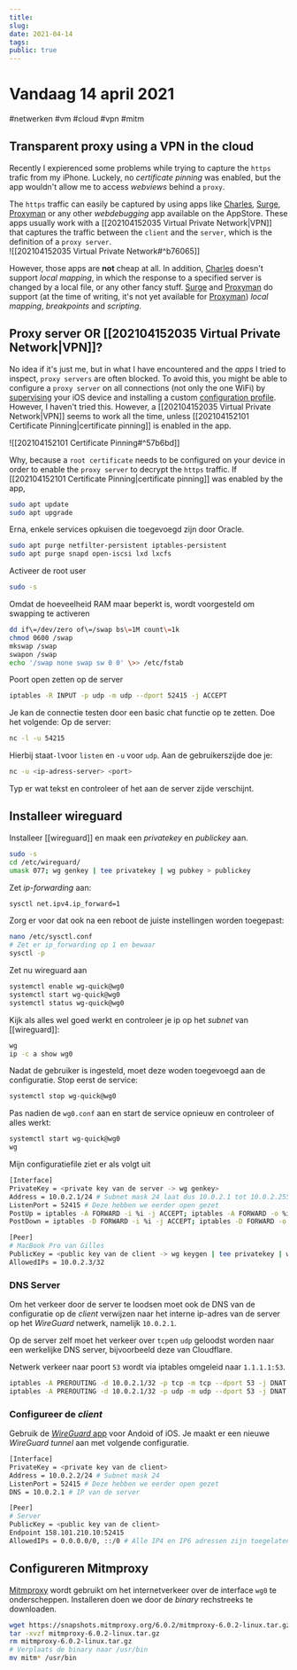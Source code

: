 ```yaml
---
title:
slug: 
date: 2021-04-14
tags: 
public: true
---
```


# Vandaag 14 april 2021
#netwerken #vm #cloud #vpn #mitm
## Transparent proxy using a VPN in the cloud
Recently I expierenced some problems while trying to capture the `https` trafic from my iPhone. Luckely, no *certificate pinning* was enabled, but the app wouldn't allow me to access *webviews* behind a `proxy`. 

The `https` traffic can easily be captured by using apps like [Charles], [Surge], [Proxyman] or any other *webdebugging* app available on the AppStore. These apps usually work with a [[202104152035 Virtual Private Network|VPN]] that captures the traffic between the `client` and the `server`, which is the definition of a `proxy server`.   
![[202104152035 Virtual Private Network#^b76065]]

However, those apps are **not** cheap at all. In addition, [Charles] doesn't support *local mapping*, in which the response to a specified server is changed by a local file, or any other fancy stuff. [Surge] and [Proxyman] do support (at the time of writing, it's not yet available for [Proxyman]) *local mapping*, *breakpoints* and *scripting*.

## Proxy server OR [[202104152035 Virtual Private Network|VPN]]?
No idea if it's just me, but in what I have encountered and the *apps* I tried to inspect, `proxy servers` are often blocked. To avoid this, you might be able to configure a `proxy server` on all connections (not only the one WiFi) by [supervising] your iOS device and installing a custom [configuration profile]. However, I haven't tried this. However, a [[202104152035 Virtual Private Network|VPN]] seems to work all the time, unless [[202104152101 Certificate Pinning|certificate pinning]] is enabled in the app. 

![[202104152101 Certificate Pinning#^57b6bd]]

Why, because a `root certificate` needs to be configured on your device in order to enable the `proxy server` to decrypt the `https` traffic. If [[202104152101 Certificate Pinning|certificate pinning]] was enabled by the app, 
```bash
sudo apt update
sudo apt upgrade
````

Erna, enkele services opkuisen die toegevoegd zijn door Oracle.

```bash
sudo apt purge netfilter-persistent iptables-persistent
sudo apt purge snapd open-iscsi lxd lxcfs
```

Activeer de root user

```bash
sudo -s
```

Omdat de hoeveelheid RAM maar beperkt is, wordt voorgesteld om swapping te activeren

```bash
dd if\=/dev/zero of\=/swap bs\=1M count\=1k 
chmod 0600 /swap 
mkswap /swap 
swapon /swap 
echo '/swap none swap sw 0 0' \>> /etc/fstab
```

Poort open zetten op de server

```bash
iptables -R INPUT -p udp -m udp --dport 52415 -j ACCEPT
```

Je kan de connectie testen door een basic chat functie op te zetten. Doe het volgende:
Op de server:
```bash
nc -l -u 54215
````
Hierbij staat`-l`voor `listen` en `-u` voor `udp`. Aan de gebruikerszijde doe je:
```bash
nc -u <ip-adress-server> <port>
```
Typ er wat tekst en controleer of het aan de server zijde verschijnt.
## Installeer wireguard
Installeer [[wireguard]] en maak een *privatekey* en *publickey* aan.
```bash
sudo -s
cd /etc/wireguard/
umask 077; wg genkey | tee privatekey | wg pubkey > publickey
```

Zet *ip-forwarding* aan:
```bash
sysctl net.ipv4.ip_forward=1
```
Zorg er voor dat ook na een reboot de juiste instellingen worden toegepast:
```bash
nano /etc/sysctl.conf
# Zet er ip_forwarding op 1 en bewaar
sysctl -p
````
Zet nu wireguard aan
```bash
systemctl enable wg-quick@wg0
systemctl start wg-quick@wg0
systemctl status wg-quick@wg0
```
Kijk als alles wel goed werkt en controleer je ip op het *subnet* van [[wireguard]]:
```bash
wg
ip -c a show wg0
```
Nadat de gebruiker is ingesteld, moet deze woden toegevoegd aan de configuratie. Stop eerst de service:
```bash
systemctl stop wg-quick@wg0
```
Pas nadien de `wg0.conf` aan en start de service opnieuw en controleer of alles werkt:
```bash
systemctl start wg-quick@wg0
wg
```
Mijn configuratiefile ziet er als volgt uit   
```bash
[Interface]
PrivateKey = <private key van de server -> wg genkey>
Address = 10.0.2.1/24 # Subnet mask 24 laat dus 10.0.2.1 tot 10.0.2.255 toe
ListenPort = 52415 # Deze hebben we eerder open gezet
PostUp = iptables -A FORWARD -i %i -j ACCEPT; iptables -A FORWARD -o %i -j ACCEPT;  iptables -t nat -A POSTROUTING -o ens3 -j MASQUERADE # de %i wordt 
PostDown = iptables -D FORWARD -i %i -j ACCEPT; iptables -D FORWARD -o %i -j ACCEPT; iptables -t nat -D POSTROUTING -o ens3 -j MASQUERADE

[Peer]
# MacBook Pro van Gilles
PublicKey = <public key van de client -> wg keygen | tee privatekey | wg pubkey > publickey>
AllowedIPs = 10.0.2.3/32
```

### DNS Server
Om het verkeer door de server te loodsen moet ook de DNS van de configuratie op de *client* verwijzen naar het interne ip-adres van de server op het *WireGuard* netwerk, namelijk `10.0.2.1`. 

Op de server zelf moet het verkeer over `tcp`en `udp` geloodst worden naar een werkelijke DNS server, bijvoorbeeld deze van Cloudflare.

Netwerk verkeer naar poort `53` wordt via iptables omgeleid naar `1.1.1.1:53`. 

```bash
iptables -A PREROUTING -d 10.0.2.1/32 -p tcp -m tcp --dport 53 -j DNAT --to-destination 1.1.1.1:53
iptables -A PREROUTING -d 10.0.2.1/32 -p udp -m udp --dport 53 -j DNAT --to-destination 1.1.1.1:53
```

### Configureer de *client*
Gebruik de [*WireGuard* app](https://www.wireguard.com/install/) voor Andoid of iOS. Je maakt er een nieuwe *WireGuard tunnel* aan met volgende configuratie.

```bash
[Interface]
PrivateKey = <private key van de client>
Address = 10.0.2.2/24 # Subnet mask 24 
ListenPort = 52415 # Deze hebben we eerder open gezet
DNS = 10.0.2.1 # IP van de server

[Peer]
# Server
PublicKey = <public key van de client>
Endpoint 158.101.210.10:52415
AllowedIPs = 0.0.0.0/0, ::/0 # Alle IP4 en IP6 adressen zijn toegelaten
```

## Configureren Mitmproxy
[Mitmproxy](https://docs.mitmproxy.org/stable/) wordt gebruikt om het internetverkeer over de interface `wg0`  te onderscheppen. Installeren doen we door de *binary* rechstreeks te downloaden.

```bash
wget https://snapshots.mitmproxy.org/6.0.2/mitmproxy-6.0.2-linux.tar.gz
tar -xvzf mitmproxy-6.0.2-linux.tar.gz
rm mitmproxy-6.0.2-linux.tar.gz
# Verplaats de binary naar /usr/bin
mv mitm* /usr/bin
```


[Charles]: https://www.charlesproxy.com/
[Surge]: https://nssurge.com/
[Proxyman]: https://proxyman.io/

[supervising]: https://www.howtogeek.com/252286/how-to-put-an-iphone-or-ipad-into-supervised-mode-to-unlock-powerful-management-features/
[configuration profile]: https://www.howtogeek.com/253325/how-to-create-an-ios-configuration-profile-and-alter-hidden-settings/

[matrix.org]: https://matrix.org/docs/guides/free-small-matrix-server#get-a-free-server

[cyberciti.biz]: https://www.cyberciti.biz/faq/how-to-configure-firewall-with-ufw-on-ubuntu-20-04-lts/

[cyberciti.biz]: https://www.cyberciti.biz/faq/ubuntu-20-04-set-up-wireguard-vpn-server/